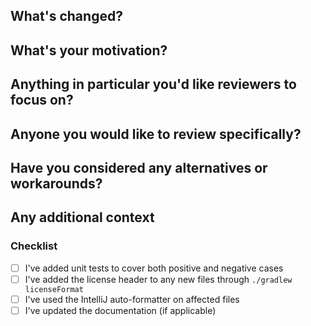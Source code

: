 <!--
Thank you for taking the time to contribute to OpenRewrite!
Feel free to delete any sections that don't apply to your pull request.
-->

## What's changed?
<!-- A brief description of the changes in this pull request -->

## What's your motivation?
<!-- This can link to close a separate issue, or be described on the pull request itself -->

## Anything in particular you'd like reviewers to focus on?
<!-- You can also start a discussion on particular aspects of your implementation on the files tab yourself. -->

## Anyone you would like to review specifically?
<!-- @mention them here -->

## Have you considered any alternatives or workarounds?
<!-- Any other ways to solve the problem, or ways to work around the problem. -->

## Any additional context
<!-- Any thoughts you would like to share in addition to the above. -->

### Checklist
- [ ] I've added unit tests to cover both positive and negative cases
- [ ] I've added the license header to any new files through `./gradlew licenseFormat`
- [ ] I've used the IntelliJ auto-formatter on affected files
- [ ] I've updated the documentation (if applicable)
